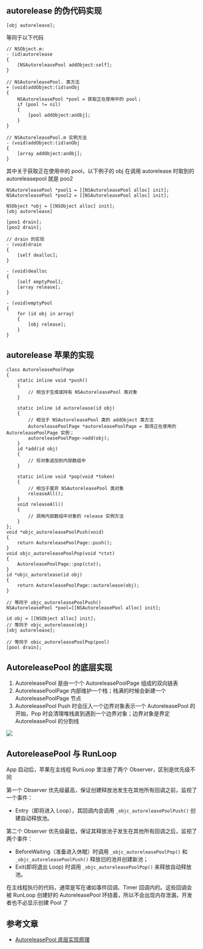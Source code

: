 ## autorelease 的伪代码实现

```objc
[obj autorelease];
```

等同于以下代码

```objc
// NSObject.m:
- (id)autorelease 
{
    [NSAutoreleasePool addObject:self];
}
```

```objc
// NSAutoreleasePool. 类方法
+ (void)addObject:(id)anObj 
{
    NSAutoreleasePool *pool = 获取正在使用中的 pool；
    if (pool != nil) 
    {
        [pool addObject:anObj];
    }
}

// NSAutoreleasePool.m 实例方法
- (void)addObject:(id)anObj 
{
    [array addObject:anObj];
}
```

其中关于获取正在使用中的 pool，以下例子的 obj 在调用 autorelease 时取到的 autoreleasepool 就是 poo2

```objc
NSAutoreleasePool *pool1 = [[NSAutoreleasePool alloc] init];
NSAutoreleasePool *pool2 = [[NSAutoreleasePool alloc] init];

NSObject *obj = [[NSObject alloc] init];
[obj autorelease]

[poo1 drain];
[poo2 drain];
```


```objc
// drain 的实现
- (void)drain
{
    [self dealloc];
}

- (void)dealloc
{
    [self emptyPool];
    [array release];
}

- (void)emptyPool
{
    for (id obj in array)
    {
        [obj release];
    }
}
```


## autorelease 苹果的实现
```objc
class AutoreleasePoolPage 
{
    static inline void *push() 
    {
        // 相当于生成或持有 NSAutoreleasePool 类对象
    }

    static inline id autorelease(id obj)
    {
        // 相当于 NSAutoreleasePool 类的 addObject 类方法
        AutoreleasePoolPage *autoreleasePoolPage = 取得正在使用的 AutoreleasePoolPage 实例；
        autoreleasePoolPage->add(obj);
    }
    id *add(id obj) 
    {
        // 将对象追加到内部数组中
    }

    static inline void *pop(void *token)
    {
        // 相当于废弃 NSAutoreleasePool 类对象
        releaseAll();
    }
    void releaseAll() 
    {
        // 调用内部数组中对象的 release 实例方法
    }
};
void *objc_autoreleasePoolPush(void)
{
    return AutoreleasePoolPage::push();
}
void objc_autoreleasePoolPop(void *ctxt)
{
    AutoreleasePoolPage::pop(ctxt);
}
id *objc_autorelease(id obj) 
{
    return AutoreleasePoolPage::autorelease(obj);
}
```

```objc
// 等同于 objc_autoreleasePoolPush()
NSAutoreleasePool *pool=[[NSAutoreleasePool alloc] init];

id obj = [[NSObject alloc] init];
// 等同于 objc_autorelease(obj)
[obj autorelease];

// 等同于 obic_autoreleasePoolPop(pool)
[pool drain];
```


## AutoreleasePool 的底层实现
1. AutoreleasePool 是由一个个 AutoreleasePoolPage 组成的双向链表
2. AutoreleasePoolPage 内部维护一个栈；栈满的时候会新建一个 AutoreleasePoolPage 节点
3. AutoreleasePool Push 时会压入一个边界对象表示一个 AutoreleasePool 的开始，Pop 时会清理堆栈直到遇到一个边界对象；边界对象是界定 AutoreleasePool 的分割线

![](https://p1-jj.byteimg.com/tos-cn-i-t2oaga2asx/gold-user-assets/2018/5/23/1638c0ede96e603e~tplv-t2oaga2asx-zoom-in-crop-mark:3024:0:0:0.awebp)

## AutoreleasePool 与 RunLoop
App 启动后，苹果在主线程 RunLoop 里注册了两个 Observer，区别是优先级不同

第一个 Observer 优先级最高，保证创建释放池发生在其他所有回调之前，监视了一个事件：

+ Entry（即将进入 Loop），其回调内会调用 `_objc_autoreleasePoolPush()` 创建自动释放池。

第二个 Observer 优先级最低，保证其释放池子发生在其他所有回调之后，监视了两个事件：

+ BeforeWaiting（准备进入休眠）时调用 `_objc_autoreleasePoolPop()` 和 `_objc_autoreleasePoolPush()` 释放旧的池并创建新池；
+ Exit(即将退出 Loop) 时调用 `_objc_autoreleasePoolPop()` 来释放自动释放池。


在主线程执行的代码，通常是写在诸如事件回调、Timer 回调内的。这些回调会被 RunLoop 创建好的 AutoreleasePool 环绕着，所以不会出现内存泄漏，开发者也不必显示创建 Pool 了

## 参考文章
+ [AutoreleasePool 底层实现原理](https://juejin.im/post/5b052282f265da0b7156a2aa)
